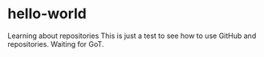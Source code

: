 # hello-world
Learning about repositories
This is just a test to see how to use GitHub and repositories.  Waiting for GoT.
